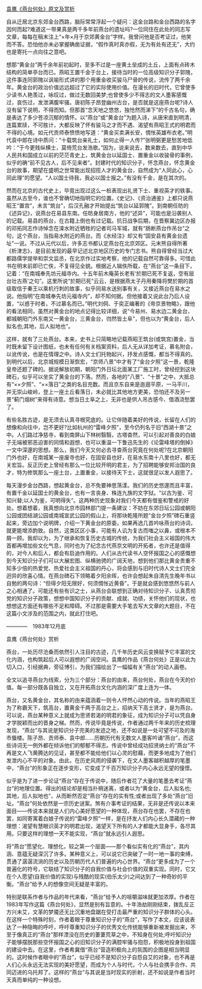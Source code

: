 [袁鹰《燕台何处》原文及赏析](https://www.vrrw.net/wx/8745.html)

自从迁居北京东郊金台西路，脑际常常浮起一个疑问：这金台路和金台西路的名字因何而起?难道这一带果真是两千多年前燕台的遗址吗?一位同住在此处的同志写文章，每每在稿末注上“×年×月于京郊黄金台”字样。我曾问他是否考证过，他笑而不答。恐怕他亦未必掌握确凿证据，“假作真时真亦假，无为有处有还无”，大约也是寄托一点向往之意吧。

想那“黄金台”两千余年前初起时，至多不过是一座黄土垒成的土丘，上面有点砖木结构的简单亭台而已。燕昭王置千金于台上，接待当时的一位高级知识分子郭隗，这件事连同郭隗以讽喻形式讲的那个用重金收买骏马尸骨的传说，流传了两千余年。黄金台的政治价值远远超过了它的实际使用价值。在漫长的旧时代，它曾使多少读书人艳羡过，咏叹过，做过无数回美梦;也曾使多少不得志的文人墨客感慨过，哀伤过，发泄满腹牢骚。唐初陈子昂登幽州古台，是否就是这座燕台呢?诗人没有留下说明，不得而知。但那首“念天地之悠悠，独怆然而涕下”的千古名句，确是表达了多少苍凉沉郁的情怀。以“燕台”或“黄金台”为题入诗，从唐宋直到明清，连篇累牍，不可胜计，大都反映了怀有骏马之才而不遇、渴望有燕昭王式的明君而不得的心境。如元代贡师泰愤愤地写道：“黄金买卖满长安，惆怅英雄布衣老。”明代袁中郎在诗中质问：“十载筑台亲礼士，如何止得一人传?”张明弼更是愁苦地低吟：“于今更贱纵横士，莫倚荒台发浩歌。”因为，说来说去，数来数去，直到中华人民共和国成立以前的茫茫青史上，筑黄金台以延国士、置重金以收骏骨的事例，似乎的确“前不见古人，后不见来者”。封建时代的知识分子，怀念燕台，怀念黄金台的故事，期望在盛明之世常能出现招揽人才的黄金台，自然成为“人同此心，心同此理”的愿望。“人以国士待我，我必以国士报之。”有没有千金，是在其次的。



然而在北京的古代史上，毕竟出现过这么一桩表现出礼贤下士、重视英才的轶事。虽然从古至今，谁也不曾确切地指明它的位置。《史记》、《资治通鉴》上都只说燕昭王“置宫”，未言“筑台”，后汉孔融才开始提出“筑台以延郭隗”。到南朝任昉的《述异记》，说燕台在易县东南。任昉身居南方，他的“述异”，可能也是沿袭别人的记载。易县的燕台，在古籍上倒也有过记载。抗日战争后期，在晋察冀边区办报的邓拓同志作诗悼念在滦水附近牺牲的记者司马军城，就有“肠断燕台作吊台”之句，这个燕台，当指易水附近的燕台。而《水经注》却又有“固安县有黄金台遗址”一说。不过从元代以后，许多志书都认定燕台在北京郊区。元末熊自得所著《析津志》，是目前发现的最早记述北京地区历史的专门志书。熊自得曾经当过大都路儒学提举和崇文监丞，在北京作过实地考察，他的记载自然可靠得多。可惜此书在明末前即已亡佚，不复得见全貌。根据近人辑佚所载，在“燕台”这一条目下，记着：“在南城奉先坊元福寺内。十五年前木庵英长老有‘於期已死不复返，空有层台壮古燕’之句”。这里所说“於期已死”云云，是根据燕太子丹用秦降将樊於期的首级取信于秦王以乘机行刺的故事，似乎同易水送别事有关，又接近燕台在易水之说。他指明“在南城奉先坊元福寺内”，却不知何据。但他接着又说此台乃后人设置，“以惑于时者，不过慕名而已。”明代刘侗、于奕正编著的《帝京景物略》，跟他的看法相同，虽然对黄金台的地点记得比较详细，说“今易州、易水边二黄金台，都城朝阳门外东南又一黄金台，三黄金台，岿然皆土阜”，但也以为“黄金台，后人拟名也;其地，后人拟地也”。

这样，就有了三处燕台。本来，史书上只简略地记载燕昭王筑台(或筑宫)置金，当时既未留下设计图纸，也未有任何有关档案资料，后人无从详加考证，慕名附会，以讹传讹，也是在情理之中。诗人文士们托物起兴，抒发点感慨，都当不得真的。到明代以后，北京城规模日渐恢宏，“京师八景”中才有了“金台夕照”这一景，乾隆皇帝还题了碑的。据说解放初期，朝阳门外日坛北面某工厂施工时，曾经挖到这块碑石，似乎可以坐实了黄金台的下落。然而，各地的“八景”、“十景”之中，大抵总有“××夕照”、“××落日”之类的名目充数。而且京东自来是迤逦平原，一马平川，并无崇山峻岭，登上一座土丘看落日，未必就比其他地方更美，恐怕还不及另一景“蓟门烟树”来得有诗意。想当日土阜之上，无非也是供人吊古感今、借酒浇愁罢了。

有些名胜古迹，是无须去认真寻根究底的。让它伴随着美好的传说，长留在人们的想像和向往中，岂不更好?比如杭州的“雷峰夕照”，至今仍列名于旧“西湖十景”之中。人们路过净慈寺，看到南屏山下林树翳翳，古塔杳然，可以引起对善良的白娘子无端被邪恶迫害的同情和遐想，也可以重温一下鲁迅先生的《论雷峰塔的倒掉》一文中深邃的思想。那么，我们今天又何必去寻查燕台究竟在何处呢?在北京朝阳门外也好，在南城某一座废寺也好，在固安县也好，在易水东南十八里也好，都无关宏旨。反正历史上曾经有那么一位比较开明的君主，为了招聘能够安邦治国的良才，特为修筑那么一座土台，上置重金，以接待天下士，这就很足以发人遐思了。

每天漫步金台西路，想起黄金台，总不免要神思荡漾。我们的历史悠邃而且丰富，有置千金以延国士的黄金台，也有一言丧身、株连九族的文字狱。“以古为鉴、可知兴替;以人为鉴，可明得失”。这两种历史现象对我们今天都有借鉴和警戒的好处。想着想着，我真想向北京市园林部门提一条建议：不妨在东郊日坛公园或朝阳公园或团结湖公园或南城宣武公园的假山上，将那块乾隆所题“金台夕照”碑石重竖起来，旁边加个说明牌，介绍一下黄金台的原委。如果再选几首吟咏燕台的诗词，就更能增添韵致。自然，这类区区小事，可能有人讥为复古而嗤之以鼻，或根本不屑一顾。我却以为，为了继承和恢复历史古城的传统，为我们社会主义祖国的伟大首都再增加些文化气息，同时也为了纪念古代燕京文明的开拓者，也许还是值得的，对今人和后人，都会有启迪作用的。人们从古代读书人空怀报国之心的感慨想到今天知识分子们可以大展宏图、纵横驰骋的广阔天地，想到他们那比黄金贵重不知多少倍的热爱党、热爱社会主义祖国的丹心，将会感到与旧时代诗人文士们完全迥异的欣喜心情。在燕台碑石下领略着夕阳余晖，也许会想起朱自清先生晚年书以自勉的两句诗：“但得夕阳无限好，何须惆怅近黄昏”，于是就会感到悠悠然与前人之心相通了。可能还有些有识之士，从燕台会联想到正确对待知识分子、认真贯彻党的知识分子政策，想想中国知识分子的贡献、成就、功绩，关怀他们的现状，也想想这方面还有哪些不足和障碍。不过那是需要大手笔去写大文章的大题目，不在这篇小文涉及的范围之内，就此打住吧。

————　1983年12月底

袁鹰《燕台何处》赏析

燕台，一处历尽沧桑而依然引人注目的古迹，几千年历史风云变换赋予它丰富的文化内涵，也构筑起后人可以遐想的广阔空间。袁鹰的作品《燕台何处》正是以此为切入口，引经据典，旁征博引，为我们描绘出了一幅幅有关“燕台”的动人画卷。

全文以追寻燕台为线索，分为三个部分：燕台的由来，燕台何处，燕台在今天的价值。每一部分既各自独立，又在开拓燕台文化内涵的深广度上连为一体。

燕台，又名黄金台，其名称的由来蕴涵着一则令人怦然心动的传说。当年的燕昭王为了称霸天下，筑高台，置黄金千两于高台之上，招纳天下高士贤才，是为燕台。可以说，燕台某种意义上就成为思贤若渴的明君的象征，成为知识分子可以凭自身才学脱颖而出的晋身之梯。然而，传说毕竟是传说，作者通过两千年来的历史梳理发现，“燕台”与其说是知识分子完美的发迹之地，还不如说是一处可望不可及的海市蜃楼。陈子昂、贡师泰、袁中郎……历朝历代有无数文人墨客吟诵“燕台”，而这些诗词无一例外都在倾诉他们的郁郁不得志。传说中曾经成功招贤纳士的“燕台”不再是文人飞黄腾达的见证，甚至都不能给他们以心灵的慰藉，而更多地成为了他们发泄内心不平的对象。由此，在历史风雨的侵袭下，在文人墨客越积越厚的笔墨中，“燕台”的形象正在逐步变形，它变成了千百万知识分子内心永远无望的憧憬。

似乎是为了进一步论证“燕台”存在于传说中，随后作者花了大量的笔墨去考证“燕台”的地理位置。得出的结论却是相当扑朔迷离，或者以为“黄金台，后人拟名也;其地，后人拟地也”，从而断然否定“燕台”存在的实有性;或者出现了多处“燕台”旧址。“燕台”何处依然是一宗历史谜案。煞有介事考证的结果，无非是还传说以本来面目——传说本来就是人们内心美好愿望的一种体现，燕台存在也罢，不存在也罢，如同寄寓着白娘子传说的“雷峰夕照”一样，是在抒发人们内心长久潜藏的一种理想：渴望有慧眼识英才的明君出现，渴望天下所有的人才都能大显身手，各尽其用。只要这样的理想一天不能实现，“燕台”就永远引人遐思。

将“燕台”愿望化、理想化，较之第一个层面——那个看似实有化的“燕台”，其内涵、意蕴无疑深沉了许多。某种意义上，可以说它已突破了一时一地一事的束缚，贯通了潺潺流淌的历史以及历朝历代人们普遍的内心世界。“燕台”更多成为了一个普遍化的符号，它联结了知识分子的自我价值与社会价值的双重实现。同时，它又在个人愿望(自我价值的实现)与残酷的现实(伯乐太少)之间达到了一种奇妙的平衡。“燕台”给予人的想像空间无疑是丰富的。

特别是联系作者与作品的年代来看，“燕台”给予人的咀嚼滋味就更加浓厚。作者在1983年写作这篇《燕台何处》，显然是别有旨意的。十年浩劫刚刚结束，拨乱反正方兴未艾，文革的梦魇还无比沉重地盘踞在受打击最严重的知识分子群体的心头。在这样一个特殊时刻，作者着眼于尊重知识分子的“燕台”，写作了本文，应该说表达了一种隐晦的呼吁，呼吁尊重知识分子的优秀文化传统能够重新被发掘出来，不至于像真正的“燕台”那样湮没在历史的萋萋荒草之中，不知身在何处;呼吁知识分子能够摆脱那些空怀报国之心的旧知识分子的满腔牢骚与抱怨，积极地投身到祖国的建设中去。在这里，作者希冀借“燕台”营造积极向上的氛围的企图是相当明显的。这时候作者眼中的“燕台”，似乎已经不是知识分子自怨自艾的对象，也不再是人们心头永远无法实现的美好愿望，而成为个人与时代，个人与社会携手合作、共同迈进的乌托邦了。这样的“燕台”与其说是当时现实的折射，还不如说是作者当时天真而单纯的一种设想。

